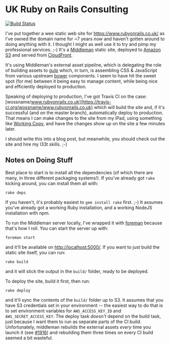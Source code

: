# UK Ruby on Rails Consulting

[![Build Status](https://travis-ci.org/wossname/www.rubyonrails.co.uk.svg?branch=master)](https://travis-ci.org/wossname/www.rubyonrails.co.uk)

I've put together a wee static web site for <https://www.rubyonrails.co.uk/> as
I've owned the domain name for ~7 years now and haven't gotten around to doing
anything with it. I thought I might as well use it to try and pimp my
professional services. ;-) It's a [Middleman](http://middlemanapp.com/) static
site, deployed to [Amazon S3](https://aws.amazon.com/s3/) and served from
[CloudFront](https://aws.amazon.com/cloudfront/).

It's using Middleman's external asset pipeline, which is delegating the role of
building assets to [gulp](http://gulpjs.com/) which, in turn, is assembling CSS
& JavaScript from various upstream [bower](http://bower.io/) components. I seem
to have hit the sweet spot (for me) between it being easy to manage content,
while being nice and efficiently deployed to production.

Speaking of deploying to production, I've got Travis CI on the case:
[wossname/www.rubyonrails.co.uk](https://travis-ci.org/wossname/www.rubyonrails.co.uk)
which will build the site and, if it's successful (and on the master branch),
automatically deploy to production. That means I can make changes to the site
from my iPad, using something like [Working Copy](https://geo.itunes.apple.com/gb/app/working-copy-powerful-git/id896694807?mt=8&uo=4&at=1010lbgm&ct=github),
and have the changes show up on the site a few minutes later.

I should write this into a blog post, but meanwhile, you should check out the
site and hire my l33t skills. ;-)

## Notes on Doing Stuff

Best place to start is to install all the dependencies (of which there are
many, in three different packaging systems!). If you've already got `rake`
kicking around, you can install them all with:

    rake deps

If you haven't, it's probably easiest to `gem install rake` first. ;-) It
assumes you've already got a working Ruby installation, and a working NodeJS
installation with npm.

To run the Middleman server locally, I've wrapped it with
[foreman](http://ddollar.github.io/foreman/) because that's how I roll. You can
start the server up with:

    foreman start

and it'll be available on <http://localhost:5000/>. If you want to just build
the static site itself, you can run:

    rake build

and it will stick the output in the `build/` folder, ready to be deployed.

To deploy the site, build it first, then run:

    rake deploy

and it'll sync the contents of the `build/` folder up to S3. It assumes that
you have S3 credentials set in your environment -- the easiest way to do that
is to set environment variables for `AWS_ACCESS_KEY_ID` and
`AWS_SECRET_ACCESS_KEY`. The deploy task *doesn't* depend on the build task,
just because I want them to run as separate parts of the CI build.
Unfortunately, middleman rebuilds the external assets *every* time you launch
it (see [#1916](https://github.com/middleman/middleman/issues/1916)) and
rebuilding them three times on every CI build seemed a bit wasteful.
